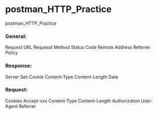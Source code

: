 # postman_HTTP_Practice
postman_HTTP_Practice

### General:
Request URL
Requesst Method
Status Code
Remote Address
Referrer Policy

### Response:
Server
Set-Cookie
Content-Type
Content-Length
Date

### Request:
Cookies
Accept-xxx
Content-Type
Content-Length
Authorization
User-Agent
Referrer